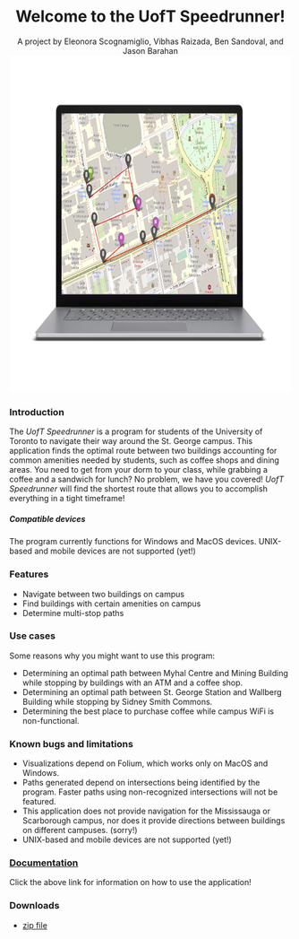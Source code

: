<div align='center'>
    <h1>Welcome to the <b>UofT Speedrunner!</b></h1>
    <div>A project by Eleonora Scognamiglio, Vibhas Raizada, Ben Sandoval, and Jason Barahan</div>
    <!-- placeholder graphic, easily replaceable -->
    <img src='img/laptop.png' height=600>
</div>

<h3>Introduction</h3>
The <i>UofT Speedrunner</i> is a program for students of the University of Toronto to navigate their way around the St. George campus. This application finds the optimal route between two buildings accounting for common amenities needed by students, such  as coffee shops and dining areas.
You need to get from your dorm to your class, while grabbing a coffee and a sandwich for lunch? No problem, we have you covered! <i>UofT Speedrunner</i> will find the shortest route that allows you to accomplish everything in a tight timeframe!

<h5>Compatible devices</h5>
The program currently functions for Windows and MacOS devices. UNIX-based and mobile devices are not supported (yet!)

<h3>Features</h3>
<ul>
    <li>Navigate between two buildings on campus</li>
    <li>Find buildings with certain amenities on campus</li>
    <li>Determine multi-stop paths</li>
</ul>

<h3>Use cases</h3>
Some reasons why you might want to use this program:
<ul>
    <li>Determining an optimal path between Myhal Centre and Mining Building while stopping by buildings with an ATM and a coffee shop.</li>
    <li>Determining an optimal path between St. George Station and Wallberg Building while stopping by Sidney Smith Commons.</li>
    <li>Determining the best place to purchase coffee while campus WiFi is non-functional.</li>
</ul>

<h3>Known bugs and limitations</h3>
<ul>
    <li>Visualizations depend on Folium, which works only on MacOS and Windows.</li>
    <li>Paths generated depend on intersections being identified by the program. Faster paths using non-recognized intersections will not be featured.</li>
    <li>This application does not provide navigation for the Mississauga or Scarborough campus, nor does it provide directions between buildings on different campuses. (sorry!)</li>
    <li>UNIX-based and mobile devices are not supported (yet!)</li>
</ul>

<h3><a href='https://github.com/JasonBarahan/speedrunner/wiki'>Documentation</a></h3>
Click the above link for information on how to use the application!

<h3>Downloads</h3>
<ul>
    <li><a href="https://github.com/JasonBarahan/UofT-speedrunner/archive/refs/heads/main.zip">zip file</a></li>
</ul>

<!--
A quick note on detailed documentation, such as how to use the application:

There are plans to switch the currently used CLI to a full GUI for improved UX. I will not write detailed documentation on how to use the application until the GUI switch is completed (to save time).
-->
